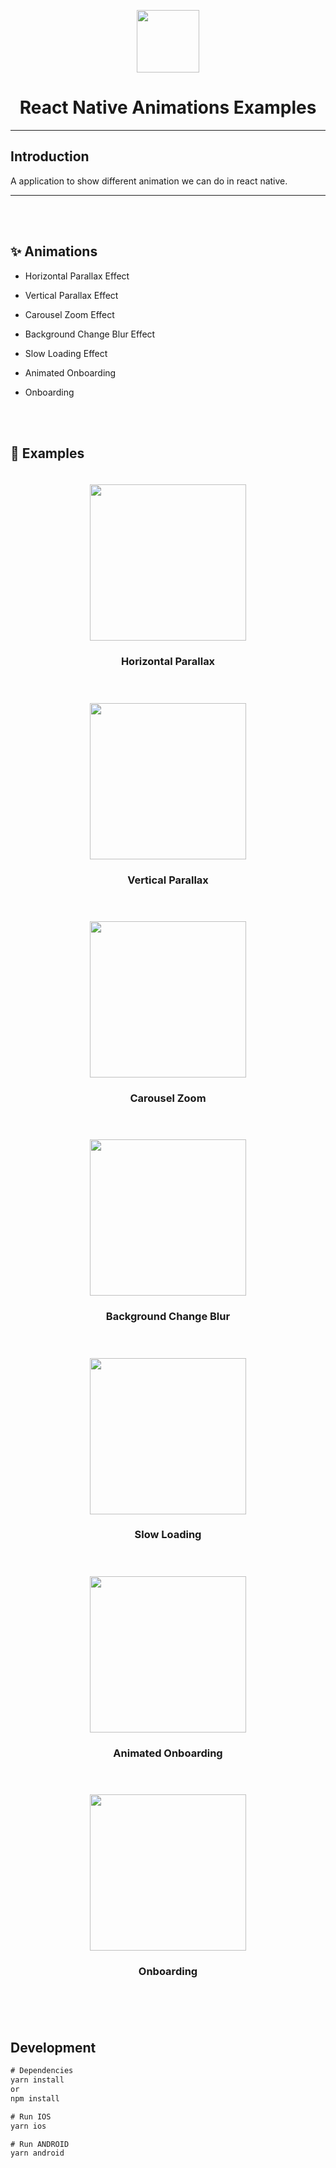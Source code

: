 <p align="center">
  <a>
    <img width="100px" src="./assets/icon.png">
  </a>
  <h1 align="center">React Native Animations Examples</h1> 
</p>

---

## Introduction

A application to show different animation we can do in react native.

---

<br/>
<br/>

## :sparkles: Animations

- Horizontal Parallax Effect

- Vertical Parallax Effect

- Carousel Zoom Effect

- Background Change Blur Effect

- Slow Loading Effect

- Animated Onboarding

- Onboarding

<br/>
<br/>

## :camera_flash: Examples

<div align="center" style="margin:auto;width:100%;display:flex;justify-content:center;align-items:center;flex-wrap:wrap;">
<div style="width:250px;margin:20px">
<img style="width:250px;height:auto;" src="./assets/gifs/horizontal_parallax.gif">
<h3>Horizontal Parallax</h3>
</div>
<div style="width:250px;margin:20px">
<img style="width:250px;height:auto;"  src="./assets/gifs/vertical_parallax.gif">
<h3>Vertical Parallax</h3>
</div>
<div style="width:250px;margin:20px">
<img style="width:250px;height:auto;"  src="./assets/gifs/carousel_zoom.gif">
<h3>Carousel Zoom</h3>
</div>
<div style="width:250px;margin:20px">
<img style="width:250px;height:auto;"  src="./assets/gifs/background_change.gif">
<h3>Background Change Blur</h3>
</div>
<div style="width:250px;margin:20px">
<img style="width:250px;height:auto;"  src="./assets/gifs/slow_loading.gif">
<h3>Slow Loading</h3>
</div>
<div style="width:250px;margin:20px">
<img style="width:250px;height:auto;"  src="./assets/gifs/animated_onboarding.gif">
<h3>Animated Onboarding</h3>
</div>
<div style="width:250px;margin:20px">
<img style="width:250px;height:auto;"  src="./assets/gifs/onboarding.gif">
<h3>Onboarding</h3>
</div>
</div>

<br/>
<br/>

## Development

```js bash
# Dependencies
yarn install
or
npm install

# Run IOS
yarn ios

# Run ANDROID
yarn android

```
